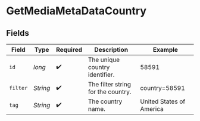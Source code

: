 # GetMediaMetaDataCountry


## Fields

| Field                              | Type                               | Required                           | Description                        | Example                            |
| ---------------------------------- | ---------------------------------- | ---------------------------------- | ---------------------------------- | ---------------------------------- |
| `id`                               | *long*                             | :heavy_check_mark:                 | The unique country identifier.     | 58591                              |
| `filter`                           | *String*                           | :heavy_check_mark:                 | The filter string for the country. | country=58591                      |
| `tag`                              | *String*                           | :heavy_check_mark:                 | The country name.                  | United States of America           |